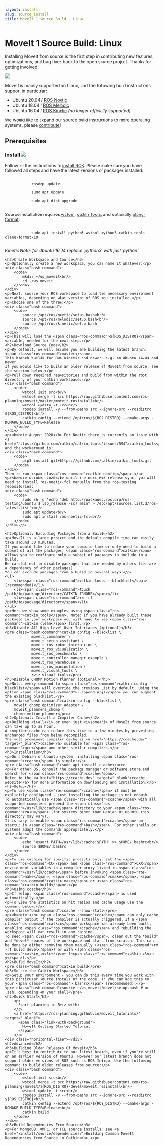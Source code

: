 ```yaml
---
layout: install
slug: source_install
title: MoveIt 1 Source Build - Linux
---
```


  <div>
    <h1>MoveIt 1 Source Build: Linux</h1>
        <p>Installing MoveIt from source is the first step in contributing new features, optimizations, and bug fixes back to the open source project. Thanks for getting involved!</p>
        <img class="docker-img" src="/assets/install_page/docker-illustration.png"/>
        <br />
        <p>MoveIt is mainly supported on Linux, and the following build instructions support in particular:</p>
        <ul>
            <li>Ubuntu 20.04 / <a href="http://www.ros.org/wiki/noetic/Installation/Ubuntu" target="_blank">ROS Noetic</a></li>
            <li>Ubuntu 18.04 / <a href="http://www.ros.org/wiki/melodic/Installation/Ubuntu" target="_blank">ROS Melodic</a></li>
            <li>Ubuntu 16.04 / <a href="http://www.ros.org/wiki/kinetic/Installation/Ubuntu" target="_blank">ROS Kinetic</a> <i>(no longer officially supported)</i></li>
        </ul>
        <p>We would like to expand our source build instructions to more operating systems, please <a target="_blank" href="https://github.com/ros-planning/moveit.ros.org/tree/master/install/source">contribute</a>!</p>
    <h2>Prerequisites</h2>
    <h3>
    Install <img src="/assets/install_page/ros_logo.jpeg"/>
    </h3>
    <p>Follow all the instructions to <a href="http://wiki.ros.org/ROS/Installation" target="_blank">install ROS</a>. Please make sure you have followed all steps and have the latest versions of packages installed:</p>
    <div class="bash-command">
        <code>
            rosdep update<br/>
            sudo apt update<br/>
            sudo apt dist-upgrade
        </code>
    </div>
    <p>Source installation requires <a href="http://wiki.ros.org/wstool" target="_blank">wstool</a>, <a href="https://catkin-tools.readthedocs.io/en/latest/" target="_blank">catkin_tools</a>, and optionally <a href="https://clang.llvm.org/docs/ClangFormat.html" target="_blank">clang-format</a>:</p>
    <div class="bash-command">
        <code>
            sudo apt install python3-wstool python3-catkin-tools clang-format-10
        </code>
    </div>
    <p><i>Kinetic Note: for Ubuntu 16.04 replace 'python3' with just 'python'</i></p>

    <h3>Create Workspace and Source</h3>
    <p>Optionally create a new workspace, you can name it whatever:</p>
    <div class="bash-command">
        <code>
            mkdir ~/ws_moveit<br/>
            cd ~/ws_moveit
        </code>
    </div>
    <p>Next, source your ROS workspace to load the necessary environment variables, depending on what version of ROS you installed.</p>
    <p>Choose one of the three:</p>
    <div class="bash-command">
        <code>
            source /opt/ros/noetic/setup.bash<br/>
            source /opt/ros/melodic/setup.bash<br/>
            source /opt/ros/kinetic/setup.bash
        </code>
    </div>
    <p>This will load the <span class="ros-command">${ROS_DISTRO}</span> variable, needed for the next step.</p>
    <h2>Download Source Code</h2>
    <p>By default, we will assume you are building the latest branch: <span class="ros-command">master</span>.
    This branch builds for ROS Kinetic and newer, e.g. on Ubuntu 16.04 and newer.
    If you would like to build an older release of MoveIt from source, see the section below.</p>
    <p>Pull down required repositories and build from within the root directory of your catkin workspace:</p>
    <div class="bash-command">
        <code>
            wstool init src<br/>
            wstool merge -t src https://raw.githubusercontent.com/ros-planning/moveit/master/moveit.rosinstall<br/>
            wstool update -t src<br/>
            rosdep install -y --from-paths src --ignore-src --rosdistro ${ROS_DISTRO}<br/>
            catkin config --extend /opt/ros/${ROS_DISTRO} --cmake-args -DCMAKE_BUILD_TYPE=Release
        </code>
    </div>
    <p><b>Note August 2020</b> For Noetic there is currently an issue with <a href="https://github.com/catkin/catkin_tools/issues/594">catkin_tools</a> and the workaround is:
    <div class="bash-command">
        <code>
            pip3 install git+https://github.com/catkin/catkin_tools.git
        </code>
    </div>
    Then re-run <span class="ros-command">catkin config</span>.</p>
    <p><b>Note October 2020</b> Until the next ROS release sync, you will need to install ros-noetic-fcl manually from the ros-testing repositories:
    <div class="bash-command">
        <code>
            sudo sh -c 'echo "deb http://packages.ros.org/ros-testing/ubuntu $(lsb_release -sc) main" > /etc/apt/sources.list.d/ros-latest.list'<br/>
            sudo apt update<br/>
            sudo apt install ros-noetic-fcl<br/>
        </code>
    </div></p>

    <h2>Optional: Excluding Packages from a Build</h2>
    <p>MoveIt is a large project and the default compile time can easily take around 30 minutes.
    If you would like to reduce your compile time or only need to build a subset of all the packages, <span class="ros-command">catkin</span> allows you to configure only a subset of packages to include in a build.
    Be careful not to disable packages that are needed by others (ie: are a dependency of other packages).
    You can exclude packages from a build in several ways:</p>
    <ul>
        <li><span class="ros-command">catkin-tools --blacklist</span> (recommended)</li>
        <li><span class="ros-command">touch /path/to/package/directory/CATKIN_IGNORE</span></li>
        <li><span class="ros-command">rm -rf /path/to/package/directory</span></li>
    </ul>
    <p>Here we show some examples using <span class="ros-command">catkin_tools</span>. Note: If you have already built these packages in your workspace you will need to use <span class="ros-command">catkin clean</span> first.</p>
    <h3>Disable All High-Level User Interfaces (optional)</h3>
    <pre class="bash-command">catkin config --blacklist \
                moveit_commander \
                moveit_setup_assistant \
                moveit_ros_robot_interaction \
                moveit_ros_visualization \
                moveit_ros_benchmarks \
                moveit_controller_manager_example \
                moveit_ros_warehouse \
                moveit_ros_manipulation \
                moveit_visual_tools \
                rviz_visual_tools</pre>
    <h3>Disable CHOMP Motion Planner (optional)</h3>
    <p>Note, every command to <span class="ros-command">catkin config --blacklist</span> will override the previous list by default. Using the option <span class="ros-command">--append-args</span> you can augment the existing blacklist.</p>
    <pre class="bash-command">catkin config --blacklist \
        moveit_chomp_optimizer_adapter \
        moveit_planners_chomp \
        chomp_motion_planner</pre>
    <h2>Optional: Install a Compiler Cache</h2>
    <p>Building <i>all</i> or even just <i>some</i> of MoveIt from source can take up to an hour.
    A compiler cache can reduce this time to a few minutes by preventing unchanged files from being recompiled.
    The most prominent compiler cache is <a href="https://ccache.dev" target="_blank">ccache</a> suitable for <span class="ros-command">gcc</span> and other similar compilers.</p>
    <h3>Installation</h3>
    <p>On a Debian or Ubuntu system, installing <span class="ros-command">ccache</span> is simple:</p>
    <pre class="bash-command">sudo apt install ccache</pre>
    <p>For other OS, consult the package manager or software store and search for <span class="ros-command">ccache</span>.
    Refer to the <a href="https://ccache.dev" target="_blank">ccache website</a> for more information on downloading and installation.</p>
    <h3>Setup</h3>
    <p>To use <span class="ros-command">ccache</span> it must be explicitly configured - just installing the package is not enough.
    To automatically use <span class="ros-command">ccache</span> with all supported compilers prepend the <span class="ros-command">/usr/lib/ccache</span> directory to your <span class="ros-command">PATH</span> (for systems other than Debian or Ubuntu this directory may vary).
    It is easy to enable <span class="ros-command">ccache</span> on startup in <span class="ros-command">bash</span>. For other shells or systems adapt the commands appropriately.</p>
    <div class="bash-command">
        <code>
            echo 'export PATH=/usr/lib/ccache:$PATH' >> $HOME/.bashrc<br/>
            source $HOME/.bashrc
        </code>
    </div>
    <p>To use caching for specific projects only, set the <span class="ros-command">CC</span> and <span class="ros-command">CXX</span> environment variables to a compiler proxy listed in <span class="ros-command">/usr/lib/ccache</span> before invoking <span class="ros-command">make</span>, <span class="ros-command">cmake</span>, <span class="ros-command">catkin_make</span> or <span class="ros-command">catkin build</span>.</p>
    <h3>Using ccache</h3>
    <p>If setup, <span class="ros-command">ccache</span> is used automatically.</p>
    <p>To view the statistics on hit ratios and cache usage use the command below.</p>
    <pre class="bash-command">ccache --show-stats</pre>
    <p><b>Note:</b> <span class="ros-command">ccache</span> can only cache compiler output if the compiler is actually triggered. If a <span class="ros-command">catkin</span> workspace has already been built, enabling <span class="ros-command">ccache</span> and rebuilding the workspace will not result in any caching.
    To seed <span class="ros-command">ccache</span>, clean out the *build* and *devel* spaces of the workspace and start from scratch. This can be done by either removing them manually (<span class="ros-command">rm -rf build devel</span>) or with <span class="ros-command">catkin_tools</span> (<span class="ros-command">catkin clean -y</span>).</p>
    <h2>Build MoveIt</h2>
    <pre class="bash-command">catkin build</pre>
    <h3>Source the Catkin Workspace</h3>
    <p>Setup your environment - you can do this every time you work with this particular source install of the code, or you can add this to your <span class="ros-command">.bashrc</span> (recommended):</p>
    <pre class="bash-command">source ~/ws_moveit/devel/setup.bash # or .zsh, depending on your shell</pre>
    <h2>Quick Start</h2>
        <p>
          Start planning in Rviz with:
        </p>
        <a href="https://ros-planning.github.io/moveit_tutorials/" target="_blank">
          <span class="link-with-background">
            MoveIt Getting Started Tutorial
          </span>
        </a>
    <div class="horizontal-line"></div>
    <h2>Advanced</h2>
    <h3>Building Older Releases Of MoveIt</h3>
    <p>It's best to contribute to our latest branch, even if you're still on an earlier version of Ubuntu. However our latest branch does not support older versions of ROS such as ROS Indigo. Use the following command to build older releases from source:</p>
    <div class="bash-command">
        <code>
            wstool init src<br/>
            wstool merge -t src https://raw.githubusercontent.com/ros-planning/moveit/${ROS_DISTRO}-devel/moveit.rosinstall<br/>
            wstool update -t src<br/>
            rosdep install -y --from-paths src --ignore-src --rosdistro ${ROS_DISTRO}<br/>
            catkin config --extend /opt/ros/${ROS_DISTRO} --cmake-args -DCMAKE_BUILD_TYPE=Release<br/>
            catkin build
        </code>
    </div>
    <h3>Build Dependencies From Source</h3>
    <p>For MongoDB, OMPL, or FCL source installs, see <a href="/install/source/dependencies/">Building Common MoveIt Dependencies from Source in Catkin</a>.</p>
  </div>

